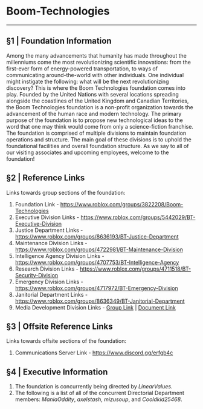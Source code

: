 # Boom-Technologies

----------------------------------------------------------

## §1 | Foundation Information 
Among the many advancements that humanity has made throughout the millenniums come the most revolutionizing scientific innovations: from the first-ever form of energy-powered transportation, to ways of communicating around-the-world with other individuals. One individual might instigate the following: what will be the next revolutionizing discovery? This is where the Boom Technologies foundation comes into play. Founded by the United Nations with several locations spreading alongside the coastlines of the United Kingdom and Canadian Territories, the Boom Technologies foundation is a non-profit organization towards the advancement of the human race and modern technology. The primary purpose of the foundation is to propose new technological ideas to the word that one may think would come from only a science-fiction franchise. The foundation is comprised of multiple divisions to maintain foundation operations and structure. The main goal of these divisions is to uphold  the foundational facilities and overall foundation structure. As we say to all of our visiting associates and upcoming employees, welcome to the foundation!

## §2 | Reference Links
Links towards group sections of the foundation:
1. Foundation Link - https://www.roblox.com/groups/3822208/Boom-Technologies
2. Executive Division Links - https://www.roblox.com/groups/5442029/BT-Executive-Division 
3. Justice Department Links - https://www.roblox.com/groups/8636193/BT-Justice-Department
4. Maintenance Division Links - https://www.roblox.com/groups/4722981/BT-Maintenance-Division 
5. Intelligence Agency Division Links - https://www.roblox.com/groups/4707753/BT-Intelligence-Agency
6. Research Division Links - https://www.roblox.com/groups/4711518/BT-Security-Division
7. Emergency Division Links - https://www.roblox.com/groups/4717972/BT-Emergency-Division
8. Janitorial Department Links - https://www.roblox.com/groups/8636349/BT-Janitorial-Department
9. Media Development Division Links - [Group Link](https://www.roblox.com/groups/4944299/BT-Media-Development) | [Document Link]()

## §3 | Offsite Reference Links
Links towards offsite sections of the foundation:
1. Communications Server Link - https://www.discord.gg/erfgb4c

## §4 | Executive Information
1. The foundation is concurrently being directed by *LinearValues*.
2. The following is a list of all of the concurrent Directorial Department members: *ManiaOddity*, *axelstash*, *mizusoup*, and *Cooldkid25468*.
